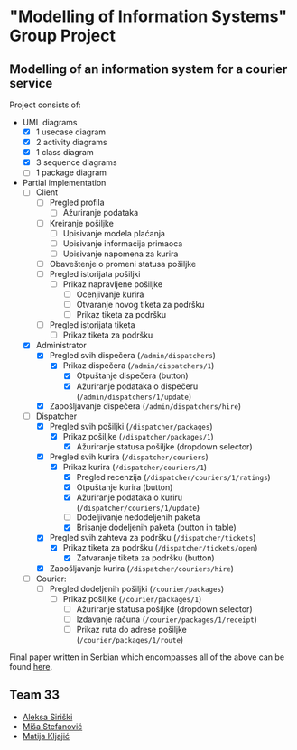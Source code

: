 # "Modelling of Information Systems" Group Project

## Modelling of an information system for a courier service

Project consists of:

- UML diagrams
  - [x] 1 usecase diagram
  - [x] 2 activity diagrams
  - [x] 1 class diagram
  - [x] 3 sequence diagrams
  - [ ] 1 package diagram
- Partial implementation
  - [ ] Client
    - [ ] Pregled profila
      - [ ] Ažuriranje podataka
    - [ ] Kreiranje pošiljke
      - [ ] Upisivanje modela plaćanja
      - [ ] Upisivanje informacija primaoca
      - [ ] Upisivanje napomena za kurira
    - [ ] Obaveštenje o promeni statusa pošiljke
    - [ ] Pregled istorijata pošiljki
      - [ ] Prikaz napravljene pošiljke
        - [ ] Ocenjivanje kurira
        - [ ] Otvaranje novog tiketa za podršku
        - [ ] Prikaz tiketa za podršku
    - [ ] Pregled istorijata tiketa
      - [ ] Prikaz tiketa za podršku
  - [x] Administrator
    - [x] Pregled svih dispečera (`/admin/dispatchers`)
      - [x] Prikaz dispečera (`/admin/dispatchers/1`)
        - [x] Otpuštanje dispečera (button)
        - [x] Ažuriranje podataka o dispečeru (`/admin/dispatchers/1/update`)
    - [x] Zapošljavanje dispečera (`/admin/dispatchers/hire`)
  - [ ] Dispatcher
    - [x] Pregled svih pošiljki (`/dispatcher/packages`)
      - [x] Prikaz pošiljke (`/dispatcher/packages/1`)
        - [x] Ažuriranje statusa pošiljke (dropdown selector)
    - [x] Pregled svih kurira (`/dispatcher/couriers`)
      - [x] Prikaz kurira (`/dispatcher/couriers/1`)
        - [x] Pregled recenzija (`/dispatcher/couriers/1/ratings`)
        - [x] Otpuštanje kurira (button)
        - [x] Ažuriranje podataka o kuriru (`/dispatcher/couriers/1/update`)
        - [ ] Dodeljivanje nedodeljenih paketa
        - [x] Brisanje dodeljenih paketa (button in table)
    - [x] Pregled svih zahteva za podršku (`/dispatcher/tickets`)
      - [x] Prikaz tiketa za podršku (`/dispatcher/tickets/open`)
        - [x] Zatvaranje tiketa za podršku (button)
    - [x] Zapošljavanje kurira (`/dispatcher/couriers/hire`)
  - [ ] Courier:
    - [ ] Pregled dodeljenih pošiljki (`/courier/packages`)
      - [ ] Prikaz pošiljke (`/courier/packages/1`)
        - [ ] Ažuriranje statusa pošiljke (dropdown selector)
        - [ ] Izdavanje računa (`/courier/packages/1/receipt`)
        - [ ] Prikaz ruta do adrese pošiljke (`/courier/packages/1/route`)

Final paper written in Serbian which encompasses all of the above can be found [here](https://github.com/matijakljajic/misuns/blob/main/MIS_tim33.pdf).

## Team 33

- [Aleksa Siriški](https://github.com/aleksasiriski)
- [Miša Stefanović](https://github.com/mikmik1011)
- [Matija Kljajić](https://github.com/matijakljajic)
